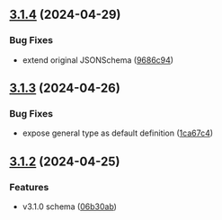 ## [3.1.4](https://github.com/moontai0724/openapi-types/compare/v3.1.3...v3.1.4) (2024-04-29)


### Bug Fixes

* extend original JSONSchema ([9686c94](https://github.com/moontai0724/openapi-types/commit/9686c94c8c49a9053cd695c06eeb10a0d38f83f5))

## [3.1.3](https://github.com/moontaiworks/openapi-types/compare/v3.1.2...v3.1.3) (2024-04-26)


### Bug Fixes

* expose general type as default definition ([1ca67c4](https://github.com/moontaiworks/openapi-types/commit/1ca67c40750fd9e23c921d985b33e811b1cdd631))

## [3.1.2](https://github.com/moontaiworks/openapi-types/compare/v3.1.1...v3.1.2) (2024-04-25)


### Features

* v3.1.0 schema ([06b30ab](https://github.com/moontaiworks/openapi-types/commit/06b30aba539730c39449bac6ed50968ce613eff0))
